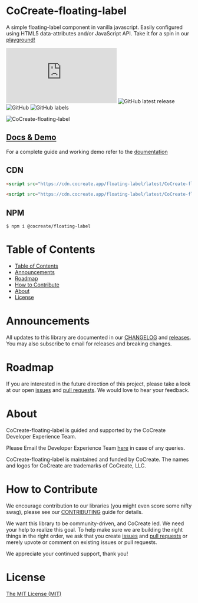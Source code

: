 # CoCreate-floating-label

A simple floating-label component in vanilla javascript. Easily configured using HTML5 data-attributes and/or JavaScript API. Take it for a spin in our [playground!](https://cocreate.app/docs/floating-label)

![GitHub file size in bytes](https://img.shields.io/github/size/CoCreate-app/CoCreate-floating-label/dist/CoCreate-floating-label.min.js?label=minified%20size&style=for-the-badge)
![GitHub latest release](https://img.shields.io/github/v/release/CoCreate-app/CoCreate-floating-label?style=for-the-badge)
![GitHub](https://img.shields.io/github/license/CoCreate-app/CoCreate-floating-label?style=for-the-badge)
![GitHub labels](https://img.shields.io/github/labels/CoCreate-app/CoCreate-floating-label/help%20wanted?style=for-the-badge)

![CoCreate-floating-label](https://cdn.cocreate.app/docs/CoCreate-floating-label.gif)

## [Docs & Demo](https://cocreate.app/docs/floating-label)

For a complete guide and working demo refer to the [doumentation](https://cocreate.app/docs/floating-label)

## CDN

```html
<script src="https://cdn.cocreate.app/floating-label/latest/CoCreate-floating-label.min.js"></script>
```

```html
<script src="https://cdn.cocreate.app/floating-label/latest/CoCreate-floating-label.min.css"></script>
```

## NPM

```shell
$ npm i @cocreate/floating-label
```

# Table of Contents

- [Table of Contents](#table-of-contents)
- [Announcements](#announcements)
- [Roadmap](#roadmap)
- [How to Contribute](#how-to-contribute)
- [About](#about)
- [License](#license)

<a name="announcements"></a>

# Announcements

All updates to this library are documented in our [CHANGELOG](https://github.com/CoCreate-app/CoCreate-floating-label/blob/master/CHANGELOG.md) and [releases](https://github.com/CoCreate-app/CoCreate-floating-label/releases). You may also subscribe to email for releases and breaking changes.

<a name="roadmap"></a>

# Roadmap

If you are interested in the future direction of this project, please take a look at our open [issues](https://github.com/CoCreate-app/CoCreate-floating-label/issues) and [pull requests](https://github.com/CoCreate-app/CoCreate-floating-label/pulls). We would love to hear your feedback.

<a name="about"></a>

# About

CoCreate-floating-label is guided and supported by the CoCreate Developer Experience Team.

Please Email the Developer Experience Team [here](mailto:develop@cocreate.app) in case of any queries.

CoCreate-floating-label is maintained and funded by CoCreate. The names and logos for CoCreate are trademarks of CoCreate, LLC.

<a name="contribute"></a>

# How to Contribute

We encourage contribution to our libraries (you might even score some nifty swag), please see our [CONTRIBUTING](https://github.com/CoCreate-app/CoCreate-floating-label/blob/master/CONTRIBUTING.md) guide for details.

We want this library to be community-driven, and CoCreate led. We need your help to realize this goal. To help make sure we are building the right things in the right order, we ask that you create [issues](https://github.com/CoCreate-app/CoCreate-floating-label/issues) and [pull requests](https://github.com/CoCreate-app/CoCreate-floating-label/pulls) or merely upvote or comment on existing issues or pull requests.

We appreciate your continued support, thank you!

# License

[The MIT License (MIT)](https://github.com/CoCreate-app/CoCreate-floating-label/blob/master/LICENSE)
